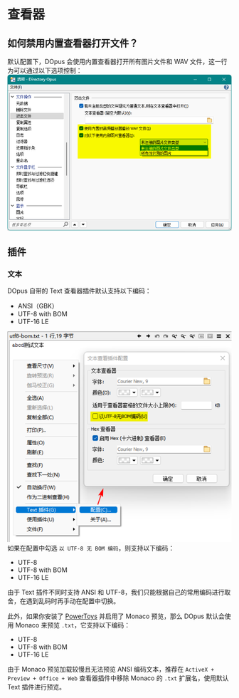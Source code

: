 # 查看器
## 如何禁用内置查看器打开文件？
默认配置下，DOpus 会使用内置查看器打开所有图片文件和 WAV 文件，这一行为可以通过以下选项控制：  
![](images/双击文件.png)

## 插件
### 文本
DOpus 自带的 Text 查看器插件默认支持以下编码：
- ANSI（GBK）
- UTF-8 with BOM
- UTF-16 LE

![](images/查看器-Text.png)  
如果在配置中勾选 `以 UTF-8 无 BOM 编码`，则支持以下编码：
- UTF-8
- UTF-8 with BOM
- UTF-16 LE

由于 Text 插件不同时支持 ANSI 和 UTF-8，我们只能根据自己的常用编码进行取舍，在遇到乱码时再手动在配置中切换。

此外，如果你安装了 [PowerToys](https://github.com/microsoft/PowerToys) 并启用了 Monaco 预览，那么 DOpus 默认会使用 Monaco 来预览 `.txt`，它支持以下编码：
- UTF-8
- UTF-8 with BOM
- UTF-16 LE

由于 Monaco 预览加载较慢且无法预览 ANSI 编码文本，推荐在 `ActiveX + Preview + Office + Web` 查看器插件中移除 Monaco 的 `.txt` 扩展名，使用默认 Text 插件进行预览。